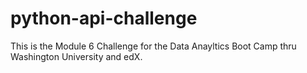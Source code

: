 # python-api-challenge
This is the Module 6 Challenge for the Data Anayltics Boot Camp thru Washington University and edX. 
